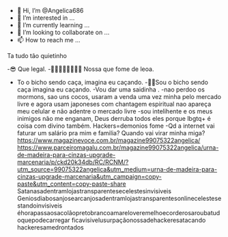- 👋 Hi, I’m @Angelica686
- 👀 I’m interested in ...
- 🌱 I’m currently learning ...
- 💞️ I’m looking to collaborate on ...
- 📫 How to reach me ...

<!---
Angelica686/Angelica686 is a ✨ special ✨ repository because its `README.md` (this file) appears on your GitHub profile.
You can click the Preview link to take a look at your changes.
--->
Ta tudo tão quietinho

-😎 Que legal.
-🥧🥧🌮🥗🍟🍕🍕🍔 Nossa que fome de leoa.
- To o bicho sendo caça, imagina eu caçando.
-🚗🚗Sou o bicho sendo caça imagina eu caçando.
-Vou dar uma saidinha .
-nao perdoo os mormons, sao uns cocos, usaram a venda uma vez minha pelo mercado livre e agora usam japoneses com chantagem espiritual nao apareça meu celular e não adentre o mercado livre
-sou intelihente e os meus inimigos não me enganam, Deus derruba todos eles porque lbgtq+ é coisa com divino também.
Hackers=demonios fome
-Qd a internet vai faturar um salário pra mim e familia? Quando vai virar minha miga?
https://www.magazinevoce.com.br/magazine99075322angelica/
https://www.parceiromagalu.com.br/magazine99075322angelica/urna-de-madeira-para-cinzas-upgrade-marcenaria/p/ckd20k34db/RC/RCNM/?utm_source=99075322angelica&utm_medium=urna-de-madeira-para-cinzas-upgrade-marcenaria&utm_campaign=copy-paste&utm_content=copy-paste-share
Satanasadentramlojastransparentesecelestesinvisiveis
Geniosdiabosanjosearcanjosadentramlojastransparentesonlinecelestesestandoinvisiveis
éhorapassaosacolãopretobrancoamareloveremelhoecorderosaroubatudoquepodecarregar
ficavisivelusurpaçãonossadehackeresatacando
hackeresamedrontados
